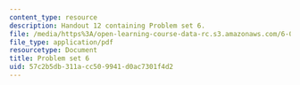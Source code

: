 ```yaml
---
content_type: resource
description: Handout 12 containing Problem set 6.
file: /media/https%3A/open-learning-course-data-rc.s3.amazonaws.com/6-006-introduction-to-algorithms-spring-2008/57c2b5db311acc509941d0ac7301f4d2_ps6.pdf
file_type: application/pdf
resourcetype: Document
title: Problem set 6
uid: 57c2b5db-311a-cc50-9941-d0ac7301f4d2
---
```


